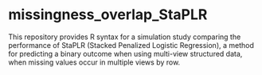 # missingness_overlap_StaPLR
This repository provides R syntax for a simulation study comparing the performance of StaPLR (Stacked Penalized Logistic Regression), a method for predicting a binary outcome when using multi-view structured data, when missing values occur in multiple views by row.
